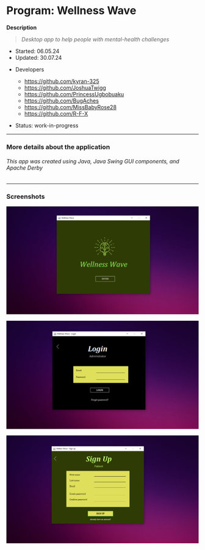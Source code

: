 # Program:	Wellness Wave
__Description__ 	
> _Desktop app to help people with mental-health challenges_
* Started:	06.05.24
* Updated: 	30.07.24
- Developers
	* https://github.com/kyran-325
	* https://github.com/JoshuaTwigg
	* https://github.com/PrincessUgbobuaku
	* https://github.com/BugAches
	* https://github.com/MissBabyRose28
	* https://github.com/R-F-X

- Status:	work-in-progress
---
<!-- testing the comment -->

### More details about the application
###### This app was created using Java, Java Swing GUI components, and Apache Derby
---


### Screenshots
![Screenshot #1](_screenshots/sshot1.png "Cover")

![Screenshot #2](_screenshots/sshot3.png "Screenshot2")

![Screenshot #3](_screenshots/sshot2.png "Screenshot3")